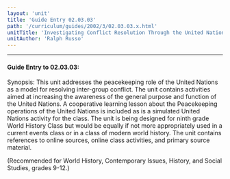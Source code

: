 ```yaml
---
layout: 'unit'
title: 'Guide Entry 02.03.03'
path: '/curriculum/guides/2002/3/02.03.03.x.html'
unitTitle: 'Investigating Conflict Resolution Through the United Nations'
unitAuthor: 'Ralph Russo'
---
```


<body>
<hr/>
 <h4>
  Guide Entry to 02.03.03:
 </h4>
 <p>
  Synopsis: This unit addresses the peacekeeping role of the United Nations as a model for resolving inter-group conflict. The unit contains activities aimed at increasing the awareness of the general purpose and function of the United Nations. A cooperative learning lesson about the Peacekeeping operations of the United Nations is included as is a simulated United Nations activity for the class. The unit is being designed for ninth grade World History Class but would be equally if not more appropriately used in a current events class or in a class of modern world history. The unit contains references to online sources, online class activities, and primary source material.
 </p>
<p>
  (Recommended for World History, Contemporary Issues, History, and Social Studies, grades 9-12.)
 </p>

</body>

